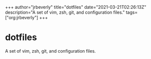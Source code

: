 +++
author="jrbeverly"
title="dotfiles"
date="2021-03-21T02:26:13Z"
description="A set of vim, zsh, git, and configuration files."
tags=["org:jrbeverly"]
+++

# dotfiles
A set of vim, zsh, git, and configuration files.
